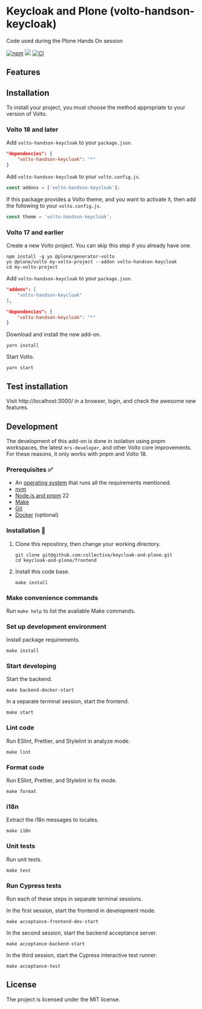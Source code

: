 # Keycloak and Plone (volto-handson-keycloak)

Code used during the Plone Hands On session

[![npm](https://img.shields.io/npm/v/volto-handson-keycloak)](https://www.npmjs.com/package/volto-handson-keycloak)
[![](https://img.shields.io/badge/-Storybook-ff4785?logo=Storybook&logoColor=white&style=flat-square)](https://ericof.github.io/volto-handson-keycloak/)
[![CI](https://github.com/collective/keycloak-and-plone/actions/workflows/main.yml/badge.svg)](https://github.com/collective/keycloak-and-plone/actions/workflows/main.yml)


## Features

<!-- List your awesome features here -->

## Installation

To install your project, you must choose the method appropriate to your version of Volto.


### Volto 18 and later

Add `volto-handson-keycloak` to your `package.json`.

```json
"dependencies": {
    "volto-handson-keycloak": "*"
}
```

Add `volto-handson-keycloak` to your `volto.config.js`.

```javascript
const addons = ['volto-handson-keycloak'];
```

If this package provides a Volto theme, and you want to activate it, then add the following to your `volto.config.js`.

```javascript
const theme = 'volto-handson-keycloak';
```

### Volto 17 and earlier

Create a new Volto project.
You can skip this step if you already have one.

```
npm install -g yo @plone/generator-volto
yo @plone/volto my-volto-project --addon volto-handson-keycloak
cd my-volto-project
```

Add `volto-handson-keycloak` to your `package.json`.

```JSON
"addons": [
    "volto-handson-keycloak"
],

"dependencies": {
    "volto-handson-keycloak": "*"
}
```

Download and install the new add-on.

```
yarn install
```

Start Volto.

```
yarn start
```

## Test installation

Visit http://localhost:3000/ in a browser, login, and check the awesome new features.


## Development

The development of this add-on is done in isolation using pnpm workspaces, the latest `mrs-developer`, and other Volto core improvements.
For these reasons, it only works with pnpm and Volto 18.


### Prerequisites ✅

-   An [operating system](https://6.docs.plone.org/install/create-project-cookieplone.html#prerequisites-for-installation) that runs all the requirements mentioned.
-   [nvm](https://6.docs.plone.org/install/create-project-cookieplone.html#nvm)
-   [Node.js and pnpm](https://6.docs.plone.org/install/create-project.html#node-js) 22
-   [Make](https://6.docs.plone.org/install/create-project-cookieplone.html#make)
-   [Git](https://6.docs.plone.org/install/create-project-cookieplone.html#git)
-   [Docker](https://docs.docker.com/get-started/get-docker/) (optional)

### Installation 🔧

1.  Clone this repository, then change your working directory.

    ```shell
    git clone git@github.com:collective/keycloak-and-plone.git
    cd keycloak-and-plone/frontend
    ```

2.  Install this code base.

    ```shell
    make install
    ```


### Make convenience commands

Run `make help` to list the available Make commands.


### Set up development environment

Install package requirements.

```shell
make install
```

### Start developing

Start the backend.

```shell
make backend-docker-start
```

In a separate terminal session, start the frontend.

```shell
make start
```

### Lint code

Run ESlint, Prettier, and Stylelint in analyze mode.

```shell
make lint
```

### Format code

Run ESlint, Prettier, and Stylelint in fix mode.

```shell
make format
```

### i18n

Extract the i18n messages to locales.

```shell
make i18n
```

### Unit tests

Run unit tests.

```shell
make test
```

### Run Cypress tests

Run each of these steps in separate terminal sessions.

In the first session, start the frontend in development mode.

```shell
make acceptance-frontend-dev-start
```

In the second session, start the backend acceptance server.

```shell
make acceptance-backend-start
```

In the third session, start the Cypress interactive test runner.

```shell
make acceptance-test
```

## License

The project is licensed under the MIT license.
